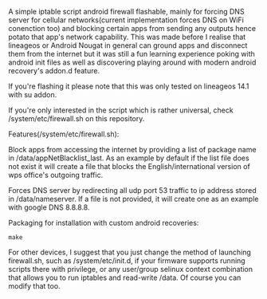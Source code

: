 A simple iptable script android firewall flashable, mainly for forcing DNS server for cellular networks(current implementation forces DNS on WiFi conenction too) and blocking certain apps from sending any outputs hence potato that app's network capability. This was made before I realise that lineageos or Android Nougat in general can ground apps and disconnect them from the internet but it was still a fun learning experience poking with android init files as well as discovering playing around with modern android recovery's addon.d feature.

If you're flashing it please note that this was only tested on lineageos 14.1 with su addon.

If you're only interested in the script which is rather universal, check /system/etc/firewall.sh on this repository.

Features(/system/etc/firewall.sh):

Block apps from accessing the internet by providing a list of package name in /data/appNetBlacklist_last. As an example by default if the list file does not exist it will create a file that blocks the English/international version of wps office's outgoing traffic.

Forces DNS server by redirecting all udp port 53 traffic to ip address stored in /data/nameserver. If a file is not provided, it will create one as an example with google DNS 8.8.8.8.


Packaging for installation with custom android recoveries:

	make

For other devices, I suggest that you just change the method of launching firewall.sh, such as /system/etc/init.d, if your firmware supports running scripts there with privilege, or any user/group selinux context combination that allows you to run iptables and read-write /data. Of course you can modify that too.

